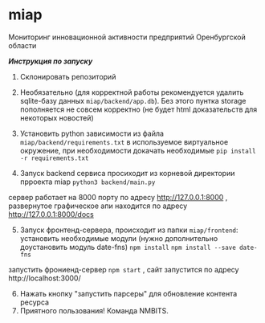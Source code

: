 # miap
Мониторинг инновационной активности предприятий Оренбургской области



***Инструкция по запуску***

1) Cклонировать репозиторий
 
2) Необязательно (для корректной работы рекомендуется удалить sqlite-базу данных ```miap/backend/app.db```). Без этого пунтка storage пополняется не совсем корректно (не будет html доказательств для некоторых новостей)

3) Установить python зависимости из файла ```miap/backend/requirements.txt``` в используемое виртуальное окружение, при необходимости докачать необходимые
```pip install -r requirements.txt```

4) Запуск  backend сервиса просиходит из корневой директории прроекта miap
```python3 backend/main.py```

сервер работает на 8000 порту по адресу http://127.0.0.1:8000 , развернутое графическое апи находится по адресу http://127.0.0.1:8000/docs

5) Запуск фронтенд-сервера, происходит из папки ```miap/frontend```:
установить необходимые модули (нужно дополнительно доустановить модуль date-fns) 
```npm install```
```npm install --save date-fns```

запустить фрониенд-сервер 
```npm start``` , сайт запустится по адресу http://localhost:3000/  

6) Нажать кнопку "запустить парсеры" для обновление контента ресурса 
7) Приятного пользования! Команда NMBITS.
